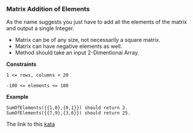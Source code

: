### Matrix Addition of Elements

As the name suggests you just have to add all the elements of the matrix and output a single Integer.

* Matrix can be of any size, not necessarily a square matrix.  
* Matrix can have negative elements as well.  
* Method should take an input 2-Dimentional Array.  

**Constraints**  

`1 <= rows, columns < 20`

`-100 <= elements <= 100`

**Example**  
```
SumOfElements({{1,0},{0,1}}) should return 2.
SumOfElements({{7,9},{3,6}}) should return 25.
```

The link to this [kata](https://www.codewars.com/kata/matrix-addition-of-elements/java)
